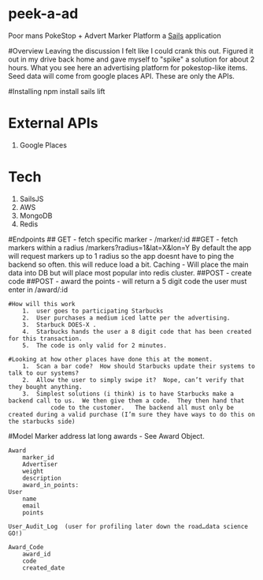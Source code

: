 # peek-a-ad

Poor mans PokeStop + Advert Marker Platform
a [Sails](http://sailsjs.org) application

#Overview
Leaving the discussion I felt like I could crank this out.  Figured it out in my drive back home and gave myself to "spike"
a solution for about 2 hours.  What you see here an advertising platform for pokestop-like items.  Seed data will come from
google places API.  These are only the APIs.

#Installing
npm install
sails lift

# External APIs
1. Google Places

# Tech
1. SailsJS
1. AWS
1. MongoDB
1. Redis

#Endpoints
	## GET - fetch specific marker - /marker/:id
	##GET - fetch markers within a radius /markers?radius=1&lat=X&lon=Y
		By default the app will request markers up to 1 radius so the app doesnt have to ping the backend so often.  this will reduce
		load a bit.
		Caching - Will place the main data into DB but will place most popular into redis cluster.
	##POST - create code
	##POST - award the points  - will return a 5 digit code the user must enter in
		/award/:id

	#How will this work
		1.  user goes to participating Starbucks
		2.  User purchases a medium iced latte per the advertising.
		3.  Starbuck DOES-X .
		4.  Starbucks hands the user a 8 digit code that has been created for this transaction.
		5.  The code is only valid for 2 minutes.

	#Looking at how other places have done this at the moment.
		1.  Scan a bar code?  How should Starbucks update their systems to talk to our systems?
		2.  Allow the user to simply swipe it?  Nope, can’t verify that they bought anything.
		3.  Simplest solutions (i think) is to have Starbucks make a backend call to us.  We then give them a code.  They then hand that
                code to the customer.   The backend all must only be created during a valid purchase (I’m sure they have ways to do this on the starbucks side)


#Model
	Marker
		address
		lat
		long
		awards - See Award Object.

	Award
		marker_id
		Advertiser
		weight
		description
		award_in_points:
	User
		name
		email
		points

	User_Audit_Log  (user for profiling later down the road…data science GO!)

	Award_Code
		award_id
		code
		created_date


